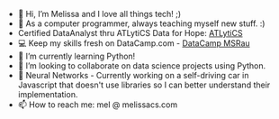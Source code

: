 - 👋 Hi, I’m Melissa and I love all things tech! ;)
- 👀 As a computer programmer, always teaching myself new stuff. :)
- Certified DataAnalyst thru ATLytiCS Data for Hope: <a href="https://atlytics.org/units/education/">ATLytiCS</a>
- :computer: Keep my skills fresh on DataCamp.com - <a href="https://www.datacamp.com/portfolio/melissa-s-rau">DataCamp MSRau</a>                                         
- 🌱 I’m currently learning Python!
- 💞️ I’m looking to collaborate on data science projects using Python.
- 🌱 Neural Networks - Currently working on a self-driving car in Javascript that doesn't use libraries so I can better understand their implementation.
- 📫 How to reach me: mel @ melissacs.com

<!---
melrauinaz/melrauinaz is a ✨ special ✨ repository because its `README.md` (this file) appears on your GitHub profile.
You can click the Preview link to take a look at your changes..
--->
